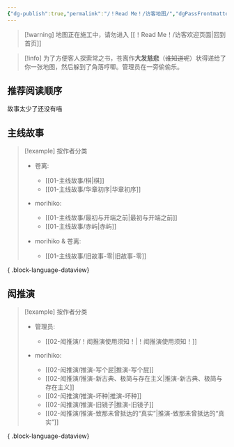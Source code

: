```yaml
---
{"dg-publish":true,"permalink":"/！Read Me！/访客地图/","dgPassFrontmatter":true,"noteIcon":"\\！Read Me！\\others\\data\\svg","created":"2024-11-24T12:27:24.000+08:00","updated":"2024-11-24T12:27:24.000+08:00"}
---
```


>[!warning] 地图正在施工中，请勿进入
>[[！Read Me！/访客欢迎页面\|回到首页]]

>[!info]
>为了方便客人探索常之书，苍离作**大发慈悲**（~~谁知道呢~~）状得递给了你一张地图，然后躲到了角落哼唧。管理员在一旁偷偷乐。

## 推荐阅读顺序

故事太少了还没有喵

## 主线故事

> [!example] 按作者分类
>  - 苍离: 
>     - [[01-主线故事/棋\|棋]]
>     - [[01-主线故事/华章初序\|华章初序]]
> 
> - morihiko: 
>     - [[01-主线故事/最初与开端之前\|最初与开端之前]]
>     - [[01-主线故事/赤屿\|赤屿]]
> 
> - morihiko & 苍离: 
>     - [[01-主线故事/旧故事-零\|旧故事-零]]
> 
> 
{ .block-language-dataview}

## 闳推演

> [!example] 按作者分类
>  - 管理员: 
>     - [[02-闳推演/！闳推演使用须知！\|！闳推演使用须知！]]
> 
> - morihiko: 
>     - [[02-闳推演/推演-写个屁\|推演-写个屁]]
>     - [[02-闳推演/推演-新古典、极简与存在主义\|推演-新古典、极简与存在主义]]
>     - [[02-闳推演/推演-坏种\|推演-坏种]]
>     - [[02-闳推演/推演-旧镜子\|推演-旧镜子]]
>     - [[02-闳推演/推演-致那未曾抵达的“真实”\|推演-致那未曾抵达的“真实”]]
> 
> 
{ .block-language-dataview}






